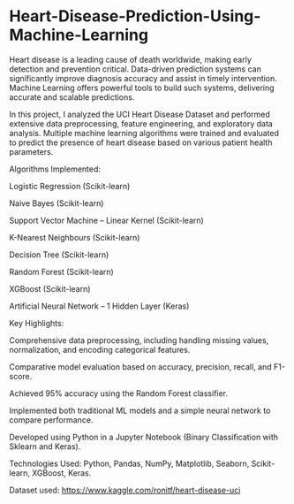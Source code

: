 # Heart-Disease-Prediction-Using-Machine-Learning
Heart disease is a leading cause of death worldwide, making early detection and prevention critical. Data-driven prediction systems can significantly improve diagnosis accuracy and assist in timely intervention. Machine Learning offers powerful tools to build such systems, delivering accurate and scalable predictions.

In this project, I analyzed the UCI Heart Disease Dataset and performed extensive data preprocessing, feature engineering, and exploratory data analysis. Multiple machine learning algorithms were trained and evaluated to predict the presence of heart disease based on various patient health parameters.

Algorithms Implemented:

Logistic Regression (Scikit-learn)

Naive Bayes (Scikit-learn)

Support Vector Machine – Linear Kernel (Scikit-learn)

K-Nearest Neighbours (Scikit-learn)

Decision Tree (Scikit-learn)

Random Forest (Scikit-learn)

XGBoost (Scikit-learn)

Artificial Neural Network – 1 Hidden Layer (Keras)

Key Highlights:

Comprehensive data preprocessing, including handling missing values, normalization, and encoding categorical features.

Comparative model evaluation based on accuracy, precision, recall, and F1-score.

Achieved 95% accuracy using the Random Forest classifier.

Implemented both traditional ML models and a simple neural network to compare performance.

Developed using Python in a Jupyter Notebook (Binary Classification with Sklearn and Keras).

Technologies Used: Python, Pandas, NumPy, Matplotlib, Seaborn, Scikit-learn, XGBoost, Keras.

Dataset used: https://www.kaggle.com/ronitf/heart-disease-uci
